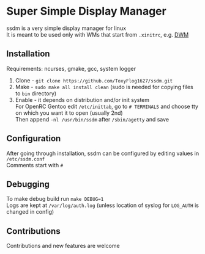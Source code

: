# Super Simple Display Manager

ssdm is a very simple display manager for linux \
It is meant to be used only with WMs that start from `.xinitrc`, e.g. [DWM](https://dwm.suckless.org/)

## Installation

Requirements: ncurses, gmake, gcc, system logger

1. Clone - `git clone https://github.com/ToxyFlog1627/ssdm.git`
2. Make - `sudo make all install clean` (sudo is needed for copying files to `bin` directory)
3. Enable - it depends on distribution and/or init system \
   For OpenRC Gentoo edit `/etc/inittab`, go to `# TERMINALS` and choose tty on which you want it to open (usually 2nd) \
   Then append `-nl /usr/bin/ssdm` after `/sbin/agetty` and save

## Configuration

After going through installation, ssdm can be configured by editing values in `/etc/ssdm.conf` \
Comments start with `#`

## Debugging

To make debug build run `make DEBUG=1` \
Logs are kept at `/var/log/auth.log` (unless location of syslog for `LOG_AUTH` is changed in config)

## Contributions

Contributions and new features are welcome
